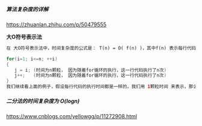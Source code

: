 ##### 算法复杂度的详解

<https://zhuanlan.zhihu.com/p/50479555> 

**大O符号表示法**  

```tex
在 大O符号表示法中，时间复杂度的公式是： T(n) = O( f(n) )，其中f(n) 表示每行代码执行次数之和，而 O 表示正比例关系，这个公式的全称是：算法的渐进时间复杂度。
```

```java
for(i=1; i<=n; ++i) 
{
   j = i; (时间为n颗粒， 因为随着for循环的执行，这一行代码执行了n次)
   j++;   (时间为n颗粒， 因为随着for循环的执行，这一行代码执行了n次)
}
我们继续看上面的例子，假设每行代码的执行时间都是一样的，我们用 1颗粒时间 来表示，那么这个例子的第一行耗时是1个颗粒时间，第三行的执行时间是 n个颗粒时间，第四行的执行时间也是 n个颗粒时间（第二行和第五行是符号，暂时忽略），那么总时间就是 1颗粒时间 + n颗粒时间 + n颗粒时间 ，即 (1+2n)个颗粒时间，即： T(n) = (1+2n)*颗粒时间，从这个结果可以看出，这个算法的耗时是随着n的变化而变化，因此，我们可以简化的将这个算法的时间复杂度表示为：T(n) = O(n)
```



##### 二分法的时间复杂度为 O(logn)

https://www.cnblogs.com/yellowgg/p/11272908.html